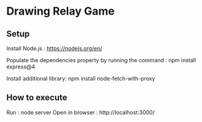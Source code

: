 # Drawing Relay Game

## Setup

Install Node.js : https://nodejs.org/en/

Populate the dependencies property by running the command : npm install express@4

Install additional library: npm install node-fetch-with-proxy

## How to execute

Run : node server
Open in browser : http://localhost:3000/

